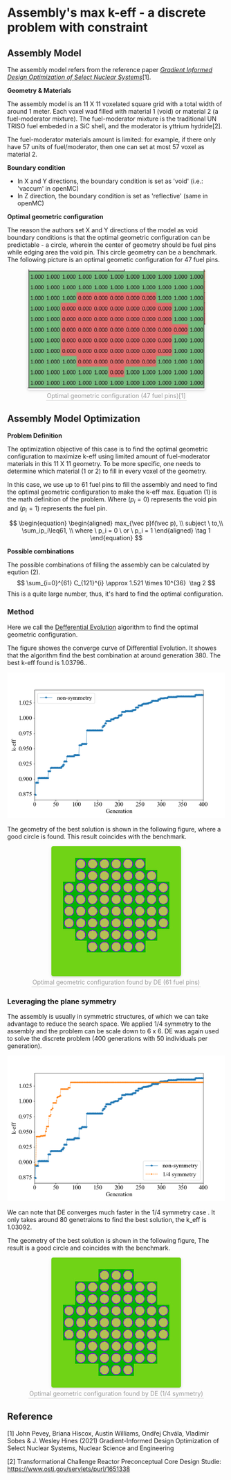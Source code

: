 # Assembly's max k-eff - a discrete problem with constraint 

## Assembly Model

The assembly model refers from the reference paper [*Gradient Informed Design Optimization of Select Nuclear Systems*](https://www.tandfonline.com/doi/abs/10.1080/00295639.2021.1987133)[1].  

**Geometry & Materials**

The assembly model is an 11 X 11 voxelated square grid  with a total width of around 1 meter. Each voxel wad filled with material 1 (void) or material 2 (a fuel-moderator mixture). The fuel-moderator mixture is the traditional UN TRISO fuel embeded in a SiC shell, and the moderator is yttrium hydride[2]. 

The fuel-moderator materials amount is limited: for example, if there only have 57 units of fuel/moderator, then one can set at most 57 voxel as material 2. 

**Boundary condition**

* In X and Y directions, the boundary condition is set as 'void' (i.e.: 'vaccum' in openMC)
* In Z direction, the boundary condition is set as 'reflective' (same in openMC)

**Optimal geometric configuration**

The reason the authors set X and Y directions of the model as void boundary conditions is that the optimal geometric configuration can be predictable - a circle, wherein the center of geometry should be fuel pins while edging area the void pin. This circle geometry can be a benchmark. The following picture is an optimal geometic configuration for 47 fuel pins.

<center>    
    <img style="border-radius: 0.3125em;    
    box-shadow: 0 2px 4px 0 rgba(34,36,38,.12),0 2px 10px 0 rgba(34,36,38,.08);"     
    src=".\pics\assm_max_paper.png">    
    <br>    
    <div style="color:orange; border-bottom: 1px solid #d9d9d9;    
    display: inline-block;    
    color: #999;    
   	padding: 2px;">Optimal geometric configuration (47 fuel pins)[1]</div> 
</center>



## Assembly Model Optimization 

**Problem Definition**

The optimization objective of this case is to find the optimal geometric configuration to maximize k-eff using limited amount of fuel-moderator materials in this 11 X 11 geometry. To be more specific, one needs to determine which material (1 or 2) to fill in every voxel of the geometry. 

In this case, we use up to 61 fuel pins to fill the assembly and need to find the optimal geometric configuration to make the k-eff max. Equation (1) is the math definition of the problem. Where $(p_i = 0)$ represents the void pin and $(p_i = 1)$ represents the fuel pin.

$$
\begin{equation} 
\begin{aligned} 
max_{\vec p}f(\vec p), \\
subject \ to,\\ 
\sum_ip_i\leq61, \\
where \ p_i = 0 \ or \ p_i = 1 
\end{aligned}
\tag 1
\end{equation}
$$



**Possible combinations**

The possible combinations of filling the assembly can be calculated by eqution (2).
$$
\sum_{i=0}^{61} C_{121}^{i} \approx 1.521 \times 10^{36}  \tag 2
$$
This is a quite large number, thus, it's hard to find the optimal configuration. 

### Method

Here we call the [Defferential Evolution](https://neorl.readthedocs.io/en/latest/modules/de.html#differential-evolution-de) algorithm to find the optimal geometric configuration. 

The figure showes the converge curve of Differential Evolution. It showes that the algorithm find the best combination at around generation 380.  The best k-eff found is 1.03796.. 

<img src=".\pics\de_curve.png" alt="converge curve" style="zoom:80%;" />


The geometry of the best solution is shown in the following figure, where a good circle is found. This result coincides with the benchmark.

<center>    
    <img style="border-radius: 0.3125em;    
    box-shadow: 0 2px 4px 0 rgba(34,36,38,.12),0 2px 10px 0 rgba(34,36,38,.08);"     
    src=".\pics\app2_geo_nonsym.jpg">    
    <br>    
    <div style="color:orange; border-bottom: 1px solid #d9d9d9;    
    display: inline-block;    
    color: #999;    
   	padding: 2px;">Optimal geometric configuration found by DE (61 fuel pins)</div> 
</center>



### Leveraging the plane symmetry

The assembly is usually in symmetric structures, of which we can take advantage to reduce the search space. We applied 1/4 symmetry to the assembly and the problem can be scale down to 6 x 6. DE was again used to solve the discrete problem (400 generations with 50 individuals per generation).

<img src=".\pics\de_curve2.png" alt="converge curve" style="zoom:80%;" />

We can note that DE converges much faster in the 1/4 symmetry case . It only takes around 80 genetraions to find the best solution, the k_eff is 1.03092. 

The geometry of the best solution is shown in the following figure,  The result is a good circle and coincides with the benchmark.

<center>    
    <img style="border-radius: 0.3125em;    
    box-shadow: 0 2px 4px 0 rgba(34,36,38,.12),0 2px 10px 0 rgba(34,36,38,.08);"     
    src=".\pics\app2_geo_14sym.jpg">    
    <br>    
    <div style="color:orange; border-bottom: 1px solid #d9d9d9;    
    display: inline-block;    
    color: #999;    
   	padding: 2px;">Optimal geometric configuration found by DE (1/4 symmetry)</div> 
</center>



## Reference

[1] John Pevey, Briana Hiscox, Austin Williams, Ondřej Chvála, Vladimir Sobes & J. Wesley Hines (2021) Gradient-Informed Design Optimization of Select Nuclear Systems, Nuclear Science and Engineering

[2] Transformational Challenge Reactor Preconceptual Core Design Studie: https://www.osti.gov/servlets/purl/1651338

